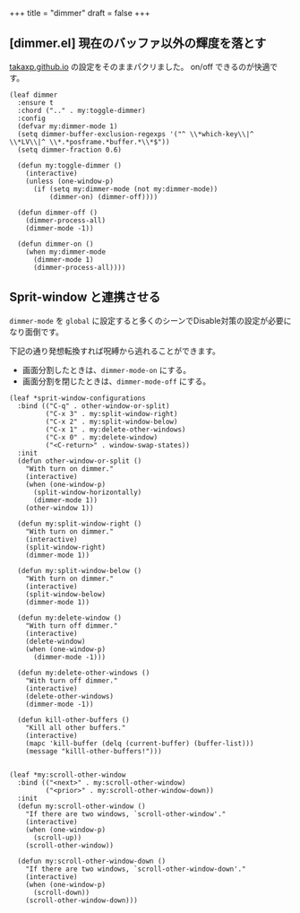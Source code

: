 +++
title = "dimmer"
draft = false
+++

## [dimmer.el] 現在のバッファ以外の輝度を落とす
 
[takaxp.github.io](https://takaxp.github.io/init.html#org8ba0784e) の設定をそのままパクリました。
on/off できるのが快適です。

```emacs-lisp
(leaf dimmer
  :ensure t
  :chord (".." . my:toggle-dimmer)
  :config
  (defvar my:dimmer-mode 1)
  (setq dimmer-buffer-exclusion-regexps '("^ \\*which-key\\|^ \\*LV\\|^ \\*.*posframe.*buffer.*\\*$"))
  (setq dimmer-fraction 0.6)

  (defun my:toggle-dimmer ()
	(interactive)
	(unless (one-window-p)
	  (if (setq my:dimmer-mode (not my:dimmer-mode))
		  (dimmer-on) (dimmer-off))))

  (defun dimmer-off ()
	(dimmer-process-all)
	(dimmer-mode -1))

  (defun dimmer-on ()
	(when my:dimmer-mode
	  (dimmer-mode 1)
	  (dimmer-process-all))))
```

## Sprit-window と連携させる

`dimmer-mode` を `global` に設定すると多くのシーンでDisable対策の設定が必要になり面倒です。

下記の通り発想転換すれば呪縛から逃れることができます。

* 画面分割したときは、`dimmer-mode-on` にする。
* 画面分割を閉じたときは、`dimmer-mode-off` にする。

```emacs-lisp
(leaf *sprit-window-configurations
  :bind (("C-q" . other-window-or-split)
		 ("C-x 3" . my:split-window-right)
		 ("C-x 2" . my:split-window-below)
		 ("C-x 1" . my:delete-other-windows)
		 ("C-x 0" . my:delete-window)
		 ("<C-return>" . window-swap-states))
  :init
  (defun other-window-or-split ()
	"With turn on dimmer."
	(interactive)
	(when (one-window-p)
	  (split-window-horizontally)
	  (dimmer-mode 1))
	(other-window 1))

  (defun my:split-window-right ()
	"With turn on dimmer."
	(interactive)
	(split-window-right)
	(dimmer-mode 1))

  (defun my:split-window-below ()
	"With turn on dimmer."
	(interactive)
	(split-window-below)
	(dimmer-mode 1))

  (defun my:delete-window ()
	"With turn off dimmer."
	(interactive)
	(delete-window)
	(when (one-window-p)
	  (dimmer-mode -1)))

  (defun my:delete-other-windows ()
	"With turn off dimmer."
	(interactive)
	(delete-other-windows)
	(dimmer-mode -1))

  (defun kill-other-buffers ()
	"Kill all other buffers."
	(interactive)
	(mapc 'kill-buffer (delq (current-buffer) (buffer-list)))
	(message "killl-other-buffers!")))


(leaf *my:scroll-other-window
  :bind (("<next>" . my:scroll-other-window)
		 ("<prior>" . my:scroll-other-window-down))
  :init
  (defun my:scroll-other-window ()
	"If there are two windows, `scroll-other-window'."
	(interactive)
	(when (one-window-p)
	  (scroll-up))
	(scroll-other-window))

  (defun my:scroll-other-window-down ()
	"If there are two windows, `scroll-other-window-down'."
	(interactive)
	(when (one-window-p)
	  (scroll-down))
	(scroll-other-window-down)))
```
